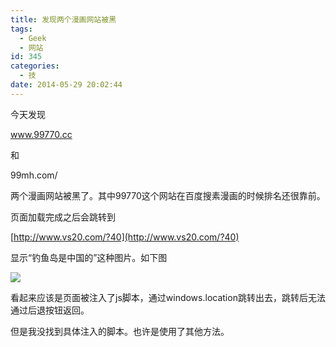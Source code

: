 ```yaml
---
title: 发现两个漫画网站被黑
tags:
  - Geek
  - 网站
id: 345
categories:
  - 技
date: 2014-05-29 20:02:44
---
```


今天发现

www.99770.cc

和

99mh.com/

两个漫画网站被黑了。其中99770这个网站在百度搜素漫画的时候排名还很靠前。

页面加载完成之后会跳转到

[http://www.vs20.com/?40](http://www.vs20.com/?40)

显示“钓鱼岛是中国的”这种图片。如下图

![](http://www.vs20.com/jpjp.jpg)

看起来应该是页面被注入了js脚本，通过windows.location跳转出去，跳转后无法通过后退按钮返回。

但是我没找到具体注入的脚本。也许是使用了其他方法。